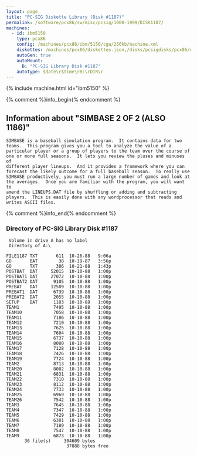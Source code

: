 ```yaml
---
layout: page
title: "PC-SIG Diskette Library (Disk #1187)"
permalink: /software/pcx86/sw/misc/pcsig/1000-1999/DISK1187/
machines:
  - id: ibm5150
    type: pcx86
    config: /machines/pcx86/ibm/5150/cga/256kb/machine.xml
    diskettes: /machines/pcx86/diskettes.json,/disks/pcsigdisks/pcx86/diskettes.json
    autoGen: true
    autoMount:
      B: "PC-SIG Library Disk #1187"
    autoType: $date\r$time\rB:\rDIR\r
---
```


{% include machine.html id="ibm5150" %}

{% comment %}info_begin{% endcomment %}

## Information about "SIMBASE 2 OF 2 (ALSO 1186)"

    SIMBASE is a baseball simulation program.  It contains data for two
    teams.  This program gives you a tool to analyze the value of a
    particular player or a group of players to the team over the course of
    one or more full seasons.  It lets you review the pluses and minuses of
    different player lineups.  And it provides a framework where you can
    forecast the likely outcome for a full baseball season.  To really use
    SIMBASE productively, you must run a large number of games and look at
    the averages.  Once you are familiar with the program, you will want to
    amend the LINEUPS.DAT file by shuffling or adding and subtracting
    players.  This is easily done with any wordprocessor that reads and
    writes ASCII files.
{% comment %}info_end{% endcomment %}


### Directory of PC-SIG Library Disk #1187

     Volume in drive A has no label
     Directory of A:\

    FILE1187 TXT       611  10-26-88   9:06a
    GO       BAT        38  10-19-87   3:56p
    GO       TXT       386  10-21-88   1:43p
    POSTBAT  DAT     52015  10-10-88   1:00p
    POSTBAT1 DAT     27072  10-10-88   1:00p
    POSTBAT2 DAT      9105  10-10-88   1:00p
    PREBAT   DAT     12509  10-10-88   1:00p
    PREBAT1  DAT      6739  10-10-88   1:00p
    PREBAT2  DAT      2055  10-10-88   1:00p
    SETUP    BAT      1103  10-10-88   1:00p
    TEAM1             7495  10-10-88   1:00p
    TEAM10            7058  10-10-88   1:00p
    TEAM11            7186  10-10-88   1:00p
    TEAM12            7210  10-10-88   1:00p
    TEAM13            7625  10-10-88   1:00p
    TEAM14            7604  10-10-88   1:00p
    TEAM15            6737  10-10-88   1:00p
    TEAM16            8080  10-10-88   1:00p
    TEAM17            7128  10-10-88   1:00p
    TEAM18            7426  10-10-88   1:00p
    TEAM19            7724  10-10-88   1:00p
    TEAM2             8713  10-10-88   1:00p
    TEAM20            8082  10-10-88   1:00p
    TEAM21            6831  10-10-88   1:00p
    TEAM22            7310  10-10-88   1:00p
    TEAM23            8112  10-10-88   1:00p
    TEAM24            7733  10-10-88   1:00p
    TEAM25            6969  10-10-88   1:00p
    TEAM26            7542  10-10-88   1:00p
    TEAM3             7645  10-10-88   1:00p
    TEAM4             7347  10-10-88   1:00p
    TEAM5             7429  10-10-88   1:00p
    TEAM6             6381  10-10-88   1:00p
    TEAM7             7189  10-10-88   1:00p
    TEAM8             7547  10-10-88   1:00p
    TEAM9             6873  10-10-88   1:00p
           36 file(s)     304609 bytes
                           37888 bytes free
